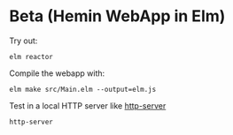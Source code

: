# Beta (Hemin WebApp in Elm)

Try out:

    elm reactor

Compile the webapp with:

    elm make src/Main.elm --output=elm.js

Test in a local HTTP server like [http-server](https://www.npmjs.com/package/http-server)

    http-server